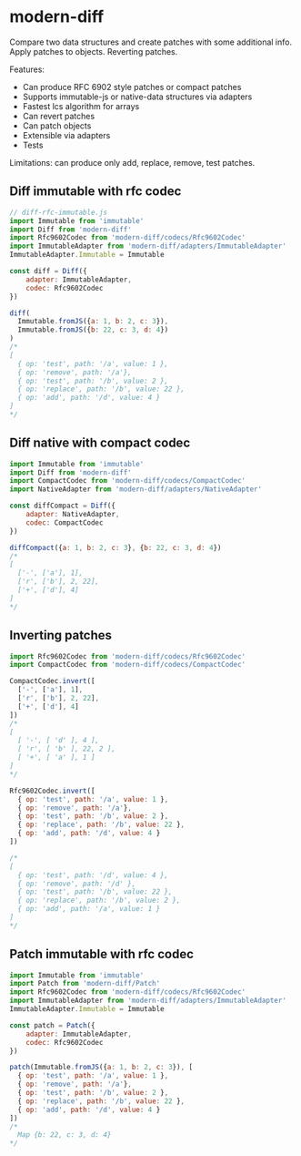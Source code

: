modern-diff
===========

Compare two data structures and create patches with some additional info. Apply patches to objects. Reverting patches.

Features:

-	Can produce RFC 6902 style patches or compact patches
-	Supports immutable-js or native-data structures via adapters
-	Fastest lcs algorithm for arrays
-	Can revert patches
-	Can patch objects
-	Extensible via adapters
-	Tests

Limitations: can produce only add, replace, remove, test patches.

Diff immutable with rfc codec
-----------------------------

```javascript
// diff-rfc-immutable.js
import Immutable from 'immutable'
import Diff from 'modern-diff'
import Rfc9602Codec from 'modern-diff/codecs/Rfc9602Codec'
import ImmutableAdapter from 'modern-diff/adapters/ImmutableAdapter'
ImmutableAdapter.Immutable = Immutable

const diff = Diff({
    adapter: ImmutableAdapter,
    codec: Rfc9602Codec
})

diff(
  Immutable.fromJS({a: 1, b: 2, c: 3}),
  Immutable.fromJS({b: 22, c: 3, d: 4})
)
/*
[
  { op: 'test', path: '/a', value: 1 },
  { op: 'remove', path: '/a'},
  { op: 'test', path: '/b', value: 2 },
  { op: 'replace', path: '/b', value: 22 },
  { op: 'add', path: '/d', value: 4 }
]
*/
```

Diff native with compact codec
------------------------------

```javascript
import Immutable from 'immutable'
import Diff from 'modern-diff'
import CompactCodec from 'modern-diff/codecs/CompactCodec'
import NativeAdapter from 'modern-diff/adapters/NativeAdapter'

const diffCompact = Diff({
    adapter: NativeAdapter,
    codec: CompactCodec
})

diffCompact({a: 1, b: 2, c: 3}, {b: 22, c: 3, d: 4})
/*
[
  ['-', ['a'], 1],
  ['r', ['b'], 2, 22],
  ['+', ['d'], 4]
]
*/
```

Inverting patches
-----------------

```js
import Rfc9602Codec from 'modern-diff/codecs/Rfc9602Codec'
import CompactCodec from 'modern-diff/codecs/CompactCodec'

CompactCodec.invert([
  ['-', ['a'], 1],
  ['r', ['b'], 2, 22],
  ['+', ['d'], 4]
])
/*
[
  [ '-', [ 'd' ], 4 ],
  [ 'r', [ 'b' ], 22, 2 ],
  [ '+', [ 'a' ], 1 ]
]
*/

Rfc9602Codec.invert([
  { op: 'test', path: '/a', value: 1 },
  { op: 'remove', path: '/a'},
  { op: 'test', path: '/b', value: 2 },
  { op: 'replace', path: '/b', value: 22 },
  { op: 'add', path: '/d', value: 4 }
])

/*
[
  { op: 'test', path: '/d', value: 4 },
  { op: 'remove', path: '/d' },
  { op: 'test', path: '/b', value: 22 },
  { op: 'replace', path: '/b', value: 2 },
  { op: 'add', path: '/a', value: 1 }
]
*/
```

Patch immutable with rfc codec
------------------------------

```js
import Immutable from 'immutable'
import Patch from 'modern-diff/Patch'
import Rfc9602Codec from 'modern-diff/codecs/Rfc9602Codec'
import ImmutableAdapter from 'modern-diff/adapters/ImmutableAdapter'
ImmutableAdapter.Immutable = Immutable

const patch = Patch({
    adapter: ImmutableAdapter,
    codec: Rfc9602Codec
})

patch(Immutable.fromJS({a: 1, b: 2, c: 3}), [
  { op: 'test', path: '/a', value: 1 },
  { op: 'remove', path: '/a'},
  { op: 'test', path: '/b', value: 2 },
  { op: 'replace', path: '/b', value: 22 },
  { op: 'add', path: '/d', value: 4 }
])
/*
  Map {b: 22, c: 3, d: 4}
*/
```
